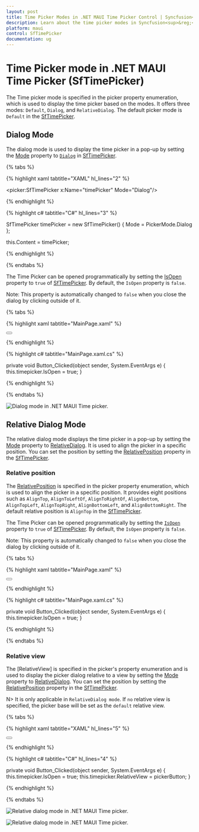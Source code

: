 ```yaml
---
layout: post
title: Time Picker Modes in .NET MAUI Time Picker Control | Syncfusion<sup>&reg;</sup>
description: Learn about the time picker modes in Syncfusion<sup>&reg;</sup> Time Picker for .NET MAUI (SfTimePicker) control and its basic features.
platform: maui
control: SfTimePicker
documentation: ug
---
```


# Time Picker mode in .NET MAUI Time Picker (SfTimePicker)

The Time picker mode is specified in the picker property enumeration, which is used to display the time picker based on the modes. It offers three modes: `Default`, `Dialog`, and `RelativeDialog`. The default picker mode is `Default` in the [SfTimePicker](https://help.syncfusion.com/cr/maui/Syncfusion.Maui.Picker.SfTimePicker.html).

## Dialog Mode

The dialog mode is used to display the time picker in a pop-up by setting the [Mode](https://help.syncfusion.com/cr/maui/Syncfusion.Maui.Picker.PickerBase.html#Syncfusion_Maui_Picker_PickerBase_Mode) property to [`Dialog`](https://help.syncfusion.com/cr/maui/Syncfusion.Maui.Picker.PickerMode.html#Syncfusion_Maui_Picker_PickerMode_Dialog) in [SfTimePicker](https://help.syncfusion.com/cr/maui/Syncfusion.Maui.Picker.SfTimePicker.html).

{% tabs %}

{% highlight xaml tabtitle="XAML" hl_lines="2" %}

<picker:SfTimePicker x:Name="timePicker"
                     Mode="Dialog"/>

{% endhighlight %}

{% highlight c# tabtitle="C#" hl_lines="3" %}

SfTimePicker timePicker = new SfTimePicker()
{
    Mode = PickerMode.Dialog
};

this.Content = timePicker;

{% endhighlight %}

{% endtabs %}

The Time Picker can be opened programmatically by setting the [IsOpen](https://help.syncfusion.com/cr/maui/Syncfusion.Maui.Picker.PickerBase.html#Syncfusion_Maui_Picker_PickerBase_IsOpen) property to `true` of [SfTimePicker](https://help.syncfusion.com/cr/maui/Syncfusion.Maui.Picker.SfTimePicker.html). By default, the `IsOpen` property is `false`.

Note: This property is automatically changed to `false` when you close the dialog by clicking outside of it.

{% tabs %}

{% highlight xaml tabtitle="MainPage.xaml" %}

<Grid>
    <picker:SfTimePicker x:Name="timepicker"
                         Mode="Dialog"/>
    <Button Text="Open Picker" 
            x:Name="pickerButton"
            Clicked="Button_Clicked"
            HorizontalOptions="Center"
            VerticalOptions="Center"
            HeightRequest="50" 
            WidthRequest="150">
    </Button>
</Grid>

{% endhighlight %}

{% highlight c# tabtitle="MainPage.xaml.cs" %}

private void Button_Clicked(object sender, System.EventArgs e)
{
    this.timepicker.IsOpen = true;
}

{% endhighlight %}

{% endtabs %}

   ![Dialog mode in .NET MAUI Time picker.](images/time-picker-mode/maui-time-picker-dialog-mode.gif)

## Relative Dialog Mode

The relative dialog mode displays the time picker in a pop-up by setting the [Mode](https://help.syncfusion.com/cr/maui/Syncfusion.Maui.Picker.PickerBase.html#Syncfusion_Maui_Picker_PickerBase_Mode) property to [RelativeDialog](https://help.syncfusion.com/cr/maui/Syncfusion.Maui.Picker.PickerMode.html#Syncfusion_Maui_Picker_PickerMode_RelativeDialog). It is used to align the picker in a specific position. You can set the position by setting the [RelativePosition](https://help.syncfusion.com/cr/maui/Syncfusion.Maui.Picker.PickerBase.html#Syncfusion_Maui_Picker_PickerBase_RelativePosition) property in the [SfTimePicker](https://help.syncfusion.com/cr/maui/Syncfusion.Maui.Picker.SfTimePicker.html).

### Relative position

The [RelativePosition](https://help.syncfusion.com/cr/maui/Syncfusion.Maui.Picker.PickerBase.html#Syncfusion_Maui_Picker_PickerBase_RelativePosition) is specified in the picker property enumeration, which is used to align the picker in a specific position. It provides eight positions such as `AlignTop`, `AlignToLeftOf`, `AlignToRightOf`, `AlignBottom`, `AlignTopLeft`, `AlignTopRight`, `AlignBottomLeft`, and `AlignBottomRight`. The default relative position is `AlignTop` in the [SfTimePicker](https://help.syncfusion.com/cr/maui/Syncfusion.Maui.Picker.SfTimePicker.html).


The Time Picker can be opened programmatically by setting the [`IsOpen`](https://help.syncfusion.com/cr/maui/Syncfusion.Maui.Picker.PickerBase.html#Syncfusion_Maui_Picker_PickerBase_IsOpen) property to `true` of [SfTimePicker](https://help.syncfusion.com/cr/maui/Syncfusion.Maui.Picker.SfTimePicker.html). By default, the `IsOpen` property is `false`.

Note: This property is automatically changed to `false` when you close the dialog by clicking outside of it.

{% tabs %}

{% highlight xaml tabtitle="MainPage.xaml" %}

<Grid>
    <picker:SfTimePicker x:Name="timePicker" 
                         Mode="RelativeDialog"
                         RelativePosition="AlignTopLeft">
    </picker:SfTimePicker>
    <Button Text="Open picker" 
            x:Name="pickerButton"
            Clicked="Button_Clicked"
            HorizontalOptions="Center"
            VerticalOptions="Center"
            HeightRequest="50" 
            WidthRequest="150">
    </Button>
</Grid>

{% endhighlight %}

{% highlight c# tabtitle="MainPage.xaml.cs" %}

private void Button_Clicked(object sender, System.EventArgs e)
{
    this.timepicker.IsOpen = true;
}

{% endhighlight %} 
 
{% endtabs %}

### Relative view

The [RelativeView] is specified in the picker's property enumeration and is used to display the picker dialog relative to a view by setting the [Mode](https://help.syncfusion.com/cr/maui/Syncfusion.Maui.Picker.PickerBase.html#Syncfusion_Maui_Picker_PickerBase_Mode) property to [RelativeDialog](https://help.syncfusion.com/cr/maui/Syncfusion.Maui.Picker.PickerMode.html#Syncfusion_Maui_Picker_PickerMode_RelativeDialog). You can set the position by setting the [RelativePosition](https://help.syncfusion.com/cr/maui/Syncfusion.Maui.Picker.PickerBase.html#Syncfusion_Maui_Picker_PickerBase_RelativePosition) property in the [SfTimePicker](https://help.syncfusion.com/cr/maui/Syncfusion.Maui.Picker.SfTimePicker.html).


N>
It is only applicable in `RelativeDialog mode`. If `no` relative view is specified, the picker base will be set as the `default` relative view.

{% tabs %}

{% highlight xaml tabtitle="XAML" hl_lines="5" %}

<Grid>
    <picker:SfTimePicker x:Name="timePicker" 
                         Mode="RelativeDialog"
                         RelativePosition="AlignTopLeft"
                         RelativeView = "{x:Reference pickerButton}">
    </picker:SfTimePicker>
    <Button Text="Open picker" 
            x:Name="pickerButton"
            Clicked="Button_Clicked"
            HorizontalOptions="Center"
            VerticalOptions="Center"
            HeightRequest="50" 
            WidthRequest="150">
    </Button>
</Grid>

{% endhighlight %}

{% highlight c# tabtitle="C#" hl_lines="4" %}

private void Button_Clicked(object sender, System.EventArgs e)
{
    this.timepicker.IsOpen = true;
    this.timepicker.RelativeView = pickerButton;
}

{% endhighlight %}

{% endtabs %}

   ![Relative dialog mode in .NET MAUI Time picker.](images/time-picker-mode/maui-time-picker-relative-dialog-mode1.png)

   ![Relative dialog mode in .NET MAUI Time picker.](images/time-picker-mode/maui-time-picker-relative-dialog-mode2.png)